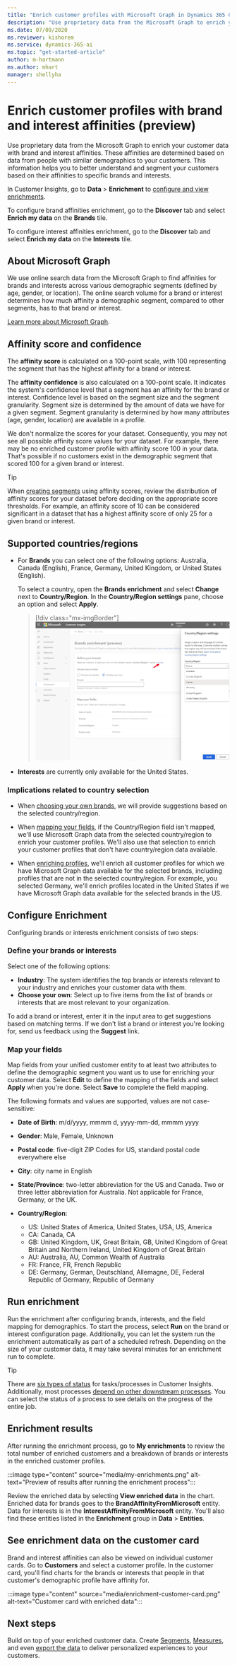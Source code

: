 ```yaml
---
title: "Enrich customer profiles with Microsoft Graph in Dynamics 365 Customer Insights | Microsoft Docs"
description: "Use proprietary data from the Microsoft Graph to enrich your customer data with brand and interest affinities in Dynamics 365 Customer Insights."
ms.date: 07/09/2020
ms.reviewer: kishorem
ms.service: dynamics-365-ai
ms.topic: "get-started-article"
author: m-hartmann
ms.author: mhart
manager: shellyha
---
```


# Enrich customer profiles with brand and interest affinities (preview)

Use proprietary data from the Microsoft Graph to enrich your customer data with brand and interest affinities. These affinities are determined based on data from people with similar demographics to your customers. This information helps you to better understand and segment your customers based on their affinities to specific brands and interests.

In Customer Insights, go to **Data** > **Enrichment** to [configure and view enrichments](enrichment-hub.md).

To configure brand affinities enrichment, go to the **Discover** tab and select **Enrich my data** on the **Brands** tile.

To configure interest affinities enrichment, go to the **Discover** tab and select **Enrich my data** on the **Interests** tile.

## About Microsoft Graph

We use online search data from the Microsoft Graph to find affinities for brands and interests across various demographic segments (defined by age, gender, or location). The online search volume for a brand or interest determines how much affinity a demographic segment, compared to other segments, has to that brand or interest.

[Learn more about Microsoft Graph](https://docs.microsoft.com/graph/overview).

## Affinity score and confidence

The **affinity score** is calculated on a 100-point scale, with 100 representing the segment that has the highest affinity for a brand or interest.

The **affinity confidence** is also calculated on a 100-point scale. It indicates the system's confidence level that a segment has an affinity for the brand or interest. Confidence level is based on the segment size and the segment granularity. Segment size is determined by the amount of data we have for a given segment. Segment granularity is determined by how many attributes (age, gender, location) are available in a profile.

We don't normalize the scores for your dataset. Consequently, you may not see all possible affinity score values for your dataset. For example, there may be no enriched customer profile with affinity score 100 in your data. That's possible if no customers exist in the demographic segment that scored 100 for a given brand or interest.

> [!TIP]
> When [creating segments](segments.md) using affinity scores, review the distribution of affinity scores for your dataset before deciding on the appropriate score thresholds. For example, an affinity score of 10 can be considered significant in a dataset that has a highest affinity score of only 25 for a given brand or interest.

## Supported countries/regions

- For **Brands** you can select one of the following options: Australia, Canada (English), France, Germany, United Kingdom, or United States (English).

  To select a country, open the **Brands enrichment** and select **Change** next to **Country/Region**. In the **Country/Region settings** pane, choose an option and select **Apply**.

  > [!div class="mx-imgBorder"]
  > ![Choosing a country](media/choose-country.png "Choosing a country")

- **Interests** are currently only available for the United States.

### Implications related to country selection

- When [choosing your own brands](#define-your-brands-or-interests), we will provide suggestions based on the selected country/region.

- When [mapping your fields](#map-your-fields), if the Country/Region field isn't mapped, we'll use Microsoft Graph data from the selected country/region to enrich your customer profiles. We'll also use that selection to enrich your customer profiles that don't have country/region data available.

- When [enriching profiles](#run-enrichment), we'll enrich all customer profiles for which we have Microsoft Graph data available for the selected brands, including profiles that are not in the selected country/region. For example, you selected Germany, we'll enrich profiles located in the United States if we have Microsoft Graph data available for the selected brands in the US.

## Configure Enrichment

Configuring brands or interests enrichment consists of two steps:

### Define your brands or interests

Select one of the following options:

- **Industry**: The system identifies the top brands or interests relevant to your industry and enriches your customer data with them.
- **Choose your own**: Select up to five items from the list of brands or interests that are most relevant to your organization.

To add a brand or interest, enter it in the input area to get suggestions based on matching terms. If we don't list a brand or interest you're looking for, send us feedback using the **Suggest** link.

### Map your fields

Map fields from your unified customer entity to at least two attributes to define the demographic segment you want us to use for enriching your customer data. Select **Edit** to define the mapping of the fields and select **Apply** when you're done. Select **Save** to complete the field mapping.

The following formats and values are supported, values are not case-sensitive:

- **Date of Birth**: m/d/yyyy, mmmm d, yyyy-mm-dd, mmmm yyyy
- **Gender**: Male, Female, Unknown
- **Postal code**: five-digit ZIP Codes for US, standard postal code everywhere else
- **City**: city name in English
- **State/Province**: two-letter abbreviation for the US and Canada. Two or three letter abbreviation for Australia. Not applicable for France, Germany, or the UK.
- **Country/Region**:

  - US: United States of America, United States, USA, US, America
  - CA: Canada, CA
  - GB: United Kingdom, UK, Great Britain, GB, United Kingdom of Great Britain and Northern Ireland, United Kingdom of Great Britain
  - AU: Australia, AU, Common Wealth of Australia
  - FR: France, FR, French Republic
  - DE: Germany, German, Deutschland, Allemagne, DE, Federal Republic of Germany, Republic of Germany

## Run enrichment

Run the enrichment after configuring brands, interests, and the field mapping for demographics. To start the process, select **Run** on the brand or interest configuration page. Additionally, you can let the system run the enrichment automatically as part of a scheduled refresh.
Depending on the size of your customer data, it may take several minutes for an enrichment run to complete.

> [!TIP]
> There are [six types of status](system.md#status-types) for tasks/processes in Customer Insights. Additionally, most processes [depend on other downstream processes](system.md#refresh-policies). You can select the status of a process to see details on the progress of the entire job.

## Enrichment results

After running the enrichment process, go to **My enrichments** to review the total number of enriched customers and a breakdown of brands or interests in the enriched customer profiles.

:::image type="content" source="media/my-enrichments.png" alt-text="Preview of results after running the enrichment process":::

Review the enriched data by selecting **View enriched data** in the chart. Enriched data for brands goes to the **BrandAffinityFromMicrosoft** entity. Data for interests is in the **InterestAffinityFromMicrosoft** entity. You'll also find these entities listed in the **Enrichment** group in **Data** > **Entities**.

## See enrichment data on the customer card

Brand and interest affinities can also be viewed on individual customer cards. Go to **Customers** and select a customer profile. In the customer card, you'll find charts for the brands or interests that people in that customer's demographic profile have affinity for.

:::image type="content" source="media/enrichment-customer-card.png" alt-text="Customer card with enriched data":::

## Next steps

Build on top of your enriched customer data. Create [Segments](segments.md), [Measures](measures.md), and even [export the data](export-destinations.md) to deliver personalized experiences to your customers.
